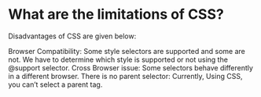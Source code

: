 # What are the limitations of CSS?
Disadvantages of CSS are given below:

Browser Compatibility: Some style selectors are supported and some are not. We have to determine which style is supported or not using the @support selector.
Cross Browser issue: Some selectors behave differently in a different browser.
There is no parent selector: Currently, Using CSS, you can’t select a parent tag.